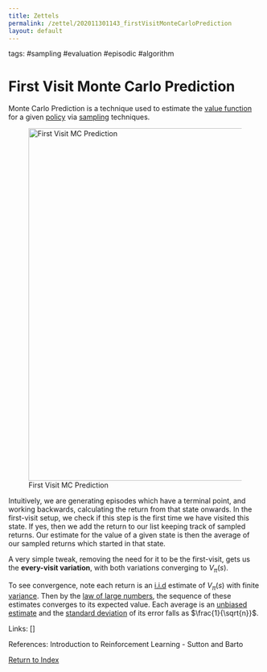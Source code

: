 ```yaml
---
title: Zettels
permalink: /zettel/202011301143_firstVisitMonteCarloPrediction
layout: default
---
```

tags: #sampling #evaluation #episodic #algorithm

# First Visit Monte Carlo Prediction

Monte Carlo Prediction is a technique used to estimate the [value function](202011221845_valueFunctions) 
for a given [policy](202011242107_rlPolicy) via [sampling](TODO) techniques. 

<figure>
  <img src="/zettel/Images/ReinforcementLearning/FirstVisitMCPrediction.png"
     alt="First Visit MC Prediction"
     class="centerImage"
     style="width: 700px;" />
  <figcaption> First Visit MC Prediction </figcaption>     
</figure>

Intuitively, we are generating episodes which have a terminal point, and working 
backwards, calculating the return from that state onwards. In the first-visit setup, we 
check if this step is the first time we have visited this state. If yes, then we add the return 
to our list keeping track of sampled returns. Our estimate for the value of a given state is then 
the average of our sampled returns which started in that state. 

A very simple tweak, removing the need for it to be the first-visit, gets us the **every-visit variation**, with 
both variations converging to $V_{\pi}(s)$.

To see convergence, note each return is an [i.i.d](202012241510_sampleDefinition) estimate of $V_{\pi}(s)$ with finite [variance](TODO). 
Then by the [law of large numbers](TODO), the sequence of these estimates converges to its expected value. Each 
average is an [unbiased estimate](TODO) and the [standard deviation](TODO) of its error falls as $\frac{1}{\sqrt{n}}$.

Links: []

References: Introduction to Reinforcement Learning - Sutton and Barto

[Return to Index](index)
